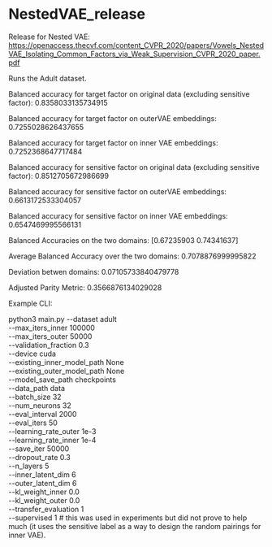 # NestedVAE_release
Release for Nested VAE: https://openaccess.thecvf.com/content_CVPR_2020/papers/Vowels_NestedVAE_Isolating_Common_Factors_via_Weak_Supervision_CVPR_2020_paper.pdf

Runs the Adult dataset.

Balanced accuracy for target factor on original data (excluding sensitive factor): 0.8358033135734915

Balanced accuracy for target factor on outerVAE embeddings: 0.7255028626437655

Balanced accuracy for target factor on inner VAE embeddings: 0.7252368647717484

Balanced accuracy for sensitive factor on original data (excluding sensitive factor): 0.8512705672986699

Balanced accuracy for sensitive factor on outerVAE embeddings: 0.6613172533304057

Balanced accuracy for sensitive factor on inner VAE embeddings: 0.6547469995566131

Balanced Accuracies on the two domains: [0.67235903 0.74341637]

Average Balanced Accuracy over the two domains: 0.7078876999995822

Deviation betwen domains: 0.07105733840479778

Adjusted Parity Metric: 0.3566876134029028


Example CLI:

python3 main.py --dataset adult \
--max_iters_inner 100000 \
--max_iters_outer 50000 \
--validation_fraction 0.3 \
--device cuda \
--existing_inner_model_path  None \
--existing_outer_model_path  None \
--model_save_path checkpoints \
--data_path data \
--batch_size 32 \
--num_neurons 32 \
--eval_interval 2000 \
--eval_iters 50 \
--learning_rate_outer 1e-3 \
--learning_rate_inner 1e-4 \
--save_iter 50000 \
--dropout_rate 0.3 \
--n_layers 5 \
--inner_latent_dim 6 \
--outer_latent_dim 6  \
--kl_weight_inner 0.0 \
--kl_weight_outer 0.0 \
--transfer_evaluation 1 \
--supervised 1  # this was used in experiments but did not prove to help much (it uses the sensitive label as a way to design the random pairings for inner VAE).
